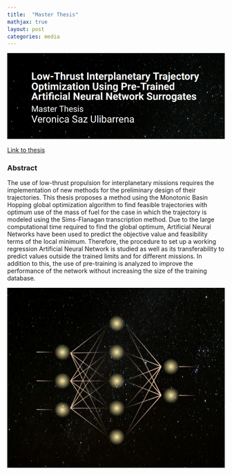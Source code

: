 ```yaml
---
title:  "Master Thesis"
mathjax: true
layout: post
categories: media
---
```


![Master Thesis Cover](masterthesiscover1.png)

[Link to thesis](https://repository.tudelft.nl/record/uuid:09c8d317-4f4f-4cb9-9778-bc77b1dd8e59)

### Abstract
The use of low-thrust propulsion for interplanetary missions requires the implementation of new methods for the preliminary design of their trajectories. This thesis proposes a method using the Monotonic Basin Hopping global optimization algorithm to find feasible trajectories with optimum use of the mass of fuel for the case in which the trajectory is modeled using the Sims-Flanagan transcription method. Due to the large computational time required to find the global optimum, Artificial Neural Networks have been used to predict the objective value and feasibility terms of the local minimum. Therefore, the procedure to set up a working regression Artificial Neural Network is studied as well as its transferability to predict values outside the trained limits and for different missions. In addition to this, the use of pre-training is analyzed to improve the performance of the network without increasing the size of the training database.

![Master Thesis Cover 2](masterthesiscover2.png)
